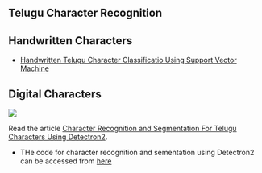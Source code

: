 ## Telugu Character Recognition

  ## Handwritten Characters

  * [Handwritten Telugu Character Classificatio Using Support Vector Machine](https://github.com/syamkakarla98/Telugu-Handwritten-Character-Recognition/tree/Character-recognition-and-segmentation/NoteBooks)


  ## Digital Characters
  
  ![](https://miro.medium.com/max/534/1*guMfeZNTMRniESvpl3F_Ow.gif)

Read the article [Character Recognition and Segmentation For Telugu Characters Using Detectron2](https://towardsdatascience.com/character-recognition-and-segmentation-for-custom-data-using-detectron2-599de82b393c).

  * THe code for character recognition and sementation using Detectron2 can be accessed from [here](https://github.com/syamkakarla98/Telugu-Handwritten-Character-Recognition/blob/Character-recognition-and-segmentation/Character%20Recognition%20and%20Segmentation/Character_Recognition_and_Segmentation_on_Telugu_Characters.ipynb)
